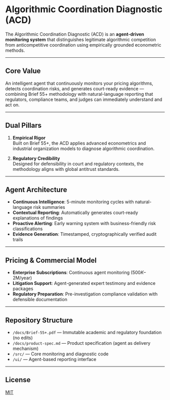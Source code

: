 # Algorithmic Coordination Diagnostic (ACD)

The Algorithmic Coordination Diagnostic (ACD) is an **agent-driven monitoring system** that distinguishes legitimate algorithmic competition from anticompetitive coordination using empirically grounded econometric methods.

---

## Core Value

An intelligent agent that continuously monitors your pricing algorithms, detects coordination risks, and generates court-ready evidence — combining Brief 55+ methodology with natural-language reporting that regulators, compliance teams, and judges can immediately understand and act on.

---

## Dual Pillars

1. **Empirical Rigor**  
   Built on Brief 55+, the ACD applies advanced econometrics and industrial organization models to diagnose algorithmic coordination.

2. **Regulatory Credibility**  
   Designed for defensibility in court and regulatory contexts, the methodology aligns with global antitrust standards.

---

## Agent Architecture

- **Continuous Intelligence**: 5-minute monitoring cycles with natural-language risk summaries  
- **Contextual Reporting**: Automatically generates court-ready explanations of findings  
- **Proactive Alerting**: Early warning system with business-friendly risk classifications  
- **Evidence Generation**: Timestamped, cryptographically verified audit trails  

---

## Pricing & Commercial Model

- **Enterprise Subscriptions**: Continuous agent monitoring ($500K–$2M/year)  
- **Litigation Support**: Agent-generated expert testimony and evidence packages  
- **Regulatory Preparation**: Pre-investigation compliance validation with defensible documentation  

---

## Repository Structure

- `/docs/Brief-55+.pdf` — Immutable academic and regulatory foundation (no edits)  
- `/docs/product-spec.md` — Product specification (agent as delivery mechanism)  
- `/src/` — Core monitoring and diagnostic code  
- `/ui/` — Agent-based reporting interface  

---

## License

[MIT](./LICENSE)